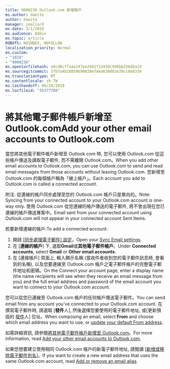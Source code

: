 ```yaml
---
title: 9000236 Outlook.com 新增帳戶
ms.author: daeite
author: daeite
manager: joallard
ms.date: 3/1/2019
ms.audience: Admin
ms.topic: article
ROBOTS: NOINDEX, NOFOLLOW
localization_priority: Normal
ms.custom:
- "1819"
- "9000236"
ms.openlocfilehash: e9cd0cffaae247ee2442713434c9d8bb256dba19
ms.sourcegitcommit: 5fb7a4b28859690020efdea630d03e70cc0e6334
ms.translationtype: MT
ms.contentlocale: zh-TW
ms.lasthandoff: 06/28/2019
ms.locfileid: "35377760"
---
```

# <a name="add-your-other-email-accounts-to-outlookcom"></a><span data-ttu-id="ecb25-102">將其他電子郵件帳戶新增至 Outlook.com</span><span class="sxs-lookup"><span data-stu-id="ecb25-102">Add your other email accounts to Outlook.com</span></span>

<span data-ttu-id="ecb25-103">當您將其他電子郵件帳戶新增至 Outlook.com 時, 您可以使用 Outlook.com 從這些帳戶傳送及讀取電子郵件, 而不需離開 Outlook.com。</span><span class="sxs-lookup"><span data-stu-id="ecb25-103">When you add other email accounts to Outlook.com, you can use Outlook.com to send and read email messages from those accounts without leaving Outlook.com.</span></span> <span data-ttu-id="ecb25-104">您新增至 Outlook.com 的每個帳戶稱為「線上帳戶」。</span><span class="sxs-lookup"><span data-stu-id="ecb25-104">Each account you add to Outlook.com is called a connected account.</span></span>

<span data-ttu-id="ecb25-105">附注: 從連線的帳戶同步處理至您的 Outlook.com 帳戶只是單向的。</span><span class="sxs-lookup"><span data-stu-id="ecb25-105">Note: Syncing from your connected account to your Outlook.com account is one-way only.</span></span> <span data-ttu-id="ecb25-106">使用 Outlook.com 從您連線的帳戶傳送的電子郵件, 將不會出現在您已連線的帳戶傳送專案中。</span><span class="sxs-lookup"><span data-stu-id="ecb25-106">Email sent from your connected account using Outlook.com will not appear in your connected account Sent Items.</span></span>

<span data-ttu-id="ecb25-107">若要新增連線的帳戶:</span><span class="sxs-lookup"><span data-stu-id="ecb25-107">To add a connected account:</span></span>

1. <span data-ttu-id="ecb25-108">開啟 [[同步處理電子郵件] 設定](https://go.microsoft.com/fwlink/?linkid=875264)。</span><span class="sxs-lookup"><span data-stu-id="ecb25-108">Open your [Sync Email settings](https://go.microsoft.com/fwlink/?linkid=875264).</span></span>
2. <span data-ttu-id="ecb25-109">在 [**連線的帳戶**] 下, 選取**Gmail**或**其他電子郵件帳戶**。</span><span class="sxs-lookup"><span data-stu-id="ecb25-109">Under **Connected accounts**, select **Gmail** or **Other email accounts**.</span></span>
3. <span data-ttu-id="ecb25-110">在 [連接帳戶] 頁面上, 輸入顯示名稱 (當收件者收到您的電子郵件訊息時, 會看到的名稱), 以及您要連線至 Outlook.com 帳戶之電子郵件帳戶的完整電子郵件地址和密碼。</span><span class="sxs-lookup"><span data-stu-id="ecb25-110">On the Connect your account page, enter a display name (the name recipients will see when they receive an email message from you) and the full email address and password of the email account you want to connect to your Outlook.com account.</span></span>

<span data-ttu-id="ecb25-111">您可以從您已連線至 Outlook.com 帳戶的任何帳戶傳送電子郵件。</span><span class="sxs-lookup"><span data-stu-id="ecb25-111">You can send email from any account you've connected to your Outlook.com account.</span></span> <span data-ttu-id="ecb25-112">在撰寫電子郵件時, 請選取 [**發件**人], 然後選擇您要使用的電子郵件地址, 或[更新預設的 [發件](https://go.microsoft.com/fwlink/?linkid=875264)人] 位址。</span><span class="sxs-lookup"><span data-stu-id="ecb25-112">When composing an email, select **From** and choose which email address you want to use, or [update your default From address](https://go.microsoft.com/fwlink/?linkid=875264).</span></span>

<span data-ttu-id="ecb25-113">如需詳細資訊, 請參閱[將其他電子郵件帳戶新增至 Outlook.com](https://support.office.com/article/c5224df4-5885-4e79-91ba-523aa743f0ba)。</span><span class="sxs-lookup"><span data-stu-id="ecb25-113">For more information, read [Add your other email accounts to Outlook.com](https://support.office.com/article/c5224df4-5885-4e79-91ba-523aa743f0ba).</span></span>

<span data-ttu-id="ecb25-114">如果您想要建立使用相同 Outlook.com 帳戶的新電子郵件地址, 請閱讀 [[新增或移除電子郵件別名](https://support.office.com/article/459b1989-356d-40fa-a689-8f285b13f1f2)]。</span><span class="sxs-lookup"><span data-stu-id="ecb25-114">If you want to create a new email address that uses the same Outlook.com account, read [Add or remove an email alias](https://support.office.com/article/459b1989-356d-40fa-a689-8f285b13f1f2).</span></span>